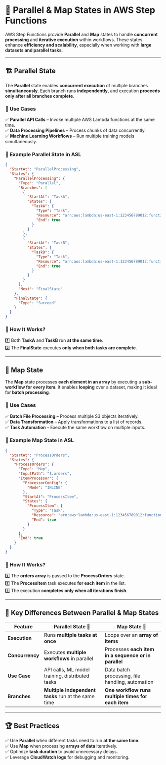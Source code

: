 # 🔀 **Parallel & Map States in AWS Step Functions**

AWS Step Functions provide **Parallel** and **Map** states to handle **concurrent processing** and **iterative execution** within workflows. These states enhance **efficiency and scalability**, especially when working with **large datasets and parallel tasks**.

---

## 🏗️ **Parallel State**

The **Parallel** state enables **concurrent execution** of multiple branches **simultaneously**. Each branch runs **independently**, and execution **proceeds only after all branches complete**.

### 🔹 **Use Cases**

✅ **Parallel API Calls** – Invoke multiple AWS Lambda functions at the same time.  
✅ **Data Processing Pipelines** – Process chunks of data concurrently.  
✅ **Machine Learning Workflows** – Run multiple training models simultaneously.

### 📌 **Example Parallel State in ASL**

```json
{
  "StartAt": "ParallelProcessing",
  "States": {
    "ParallelProcessing": {
      "Type": "Parallel",
      "Branches": [
        {
          "StartAt": "TaskA",
          "States": {
            "TaskA": {
              "Type": "Task",
              "Resource": "arn:aws:lambda:us-east-1:123456789012:function:FunctionA",
              "End": true
            }
          }
        },
        {
          "StartAt": "TaskB",
          "States": {
            "TaskB": {
              "Type": "Task",
              "Resource": "arn:aws:lambda:us-east-1:123456789012:function:FunctionB",
              "End": true
            }
          }
        }
      ],
      "Next": "FinalState"
    },
    "FinalState": {
      "Type": "Succeed"
    }
  }
}
```

### 🎯 **How It Works?**

1️⃣ Both **TaskA** and **TaskB** run **at the same time**.  
2️⃣ The **FinalState** executes **only when both tasks are complete**.

---

## 🔄 **Map State**

The **Map** state processes **each element in an array** by executing a **sub-workflow for every item**. It enables **looping** over a dataset, making it ideal for **batch processing**.

### 🔹 **Use Cases**

✅ **Batch File Processing** – Process multiple S3 objects iteratively.  
✅ **Data Transformation** – Apply transformations to a list of records.  
✅ **Task Automation** – Execute the same workflow on multiple inputs.

### 📌 **Example Map State in ASL**

```json
{
  "StartAt": "ProcessOrders",
  "States": {
    "ProcessOrders": {
      "Type": "Map",
      "InputPath": "$.orders",
      "ItemProcessor": {
        "ProcessorConfig": {
          "Mode": "INLINE"
        },
        "StartAt": "ProcessItem",
        "States": {
          "ProcessItem": {
            "Type": "Task",
            "Resource": "arn:aws:lambda:us-east-1:123456789012:function:ProcessOrderFunction",
            "End": true
          }
        }
      },
      "End": true
    }
  }
}
```

### 🎯 **How It Works?**

1️⃣ The **orders array** is passed to the **ProcessOrders** state.  
2️⃣ The **ProcessItem** task executes **for each item** in the list.  
3️⃣ The execution **completes only when all iterations finish**.

---

## 🚀 **Key Differences Between Parallel & Map States**

| Feature         | Parallel State 🔀                                   | Map State 🔄                                         |
| --------------- | --------------------------------------------------- | ---------------------------------------------------- |
| **Execution**   | Runs **multiple tasks at once**                     | Loops over an **array of items**                     |
| **Concurrency** | Executes **multiple workflows** in parallel         | Processes **each item in a sequence or in parallel** |
| **Use Case**    | API calls, ML model training, distributed tasks     | Data batch processing, file handling, automation     |
| **Branches**    | **Multiple independent tasks** run at the same time | **One workflow runs multiple times for each item**   |

---

## 🏆 **Best Practices**

✅ Use **Parallel** when different tasks need to run **at the same time**.  
✅ Use **Map** when processing **arrays of data** iteratively.  
✅ Optimize **task duration** to avoid unnecessary delays.  
✅ Leverage **CloudWatch logs** for debugging and monitoring.
